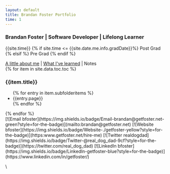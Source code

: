 ```yaml
---
layout: default
title: Brandan Foster Portfolio
time: 1
---
```


### Brandan Foster | Software Developer | Lifelong Learner

{{site.time}}
{% if site.time <= {{site.date.me.info.gradDate}}%}
Post Grad
{% elsif %}
Pre Grad
{% endif %}

[A little about me](about.md)   | [What I've learned](cv.md) | Notes<br>
{% for item in site.data.toc.toc %}
<h3>{{item.title}}</h3>
<ul>
{% for entry in item.subfolderitems %}
<li>{{entry.page}}</li>
{% endfor %}
</ul>
{% endfor %}
<br>
[![Email bfoster](https://img.shields.io/badge/Email-brandan@getfoster.net-green?style=for-the-badge)](mailto:brandan@getfoster.net)
[![Website bfoster](https://img.shields.io/badge/Website-./getfoster-yellow?style=for-the-badge)](https:www.getfoster.net/hire-me)
[![Twitter realdogdad](https://img.shields.io/badge/Twitter-@real_dog_dad-9cf?style=for-the-badge)](https://twitter.com/real_dog_dad)
[![LinkedIn bfoster](https://img.shields.io/badge/LinkedIn-getfoster-blue?style=for-the-badge)](https://www.linkedin.com/in/getfoster/) <br>

\
